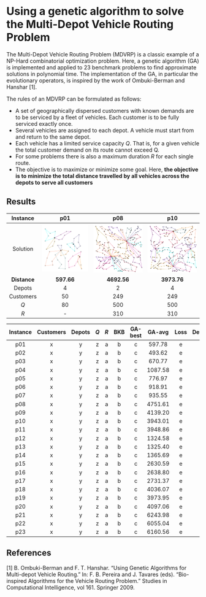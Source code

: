 # Using a genetic algorithm to solve the Multi-Depot Vehicle Routing Problem
The Multi-Depot Vehicle Routing Problem (MDVRP) is a classic example of a NP-Hard combinatorial optimization problem.
Here, a genetic algorithm (GA) is implemented and applied to 23 benchmark problems to find approximate solutions in polynomial time.
The implementation of the GA, in particular the evolutionary operators, is inspired by the work of Ombuki-Berman and Hanshar [1].

The rules of an MDVRP can be formulated as follows:
- A set of geographically dispersed customers with known demands are to be
  serviced by a fleet of vehicles. Each customer is to be fully serviced exactly once.
- Several vehicles are assigned to each depot. A vehicle must start from and return to the same depot.
- Each vehicle has a limited service capacity *Q*. That is, for a given vehicle the total customer demand on its route cannot exceed Q.
- For some problems there is also a maximum duration *R* for each single route.
- The objective is to maximize or minimize some goal. Here, **the objective is to minimize the total distance travelled by all vehicles
  across the depots to serve all customers**
  

## Results
Instance | p01 | p08 | p10
:-: | :-: | :-: | :-:
Solution | ![p01](/data/solutionImages/p01.png) | ![p02](/data/solutionImages/p08.png) | ![p03](/data/solutionImages/p10.png)
**Distance** | **597.66** | **4692.56** | **3973.76**
Depots | 4 | 2 | 4
Customers | 50 | 249 | 249
*Q* | 80 | 500 | 500
*R* | - | 310 | 310


Instance | Customers | Depots | *Q* | *R* | BKB | GA-best | GA-avg | Loss | Deviation
:-: | :-: | :-: | :-: | :-: | :-: | :-: | :-: | :-: | :-:
p01 | x | y | z | a | b | c | 597.78 | e | f
p02 | x | y | z | a | b | c | 493.62 | e | f
p03 | x | y | z | a | b | c | 670.77 | e | f
p04 | x | y | z | a | b | c | 1087.58 | e | f
p05 | x | y | z | a | b | c | 776.97 | e | f
p06 | x | y | z | a | b | c | 918.91 | e | f
p07 | x | y | z | a | b | c | 935.55 | e | f
p08 | x | y | z | a | b | c | 4751.61 | e | f
p09 | x | y | z | a | b | c | 4139.20 | e | f
p10 | x | y | z | a | b | c | 3943.01 | e | f
p11 | x | y | z | a | b | c | 3948.86 | e | f
p12 | x | y | z | a | b | c | 1324.58 | e | f
p13 | x | y | z | a | b | c | 1325.40 | e | f
p14 | x | y | z | a | b | c | 1365.69 | e | f
p15 | x | y | z | a | b | c | 2630.59 | e | f
p16 | x | y | z | a | b | c | 2638.80 | e | f
p17 | x | y | z | a | b | c | 2731.37 | e | f
p18 | x | y | z | a | b | c | 4036.07 | e | f
p19 | x | y | z | a | b | c | 3973.95 | e | f
p20 | x | y | z | a | b | c | 4097.06 | e | f
p21 | x | y | z | a | b | c | 6243.98 | e | f
p22 | x | y | z | a | b | c | 6055.04 | e | f
p23 | x | y | z | a | b | c | 6160.56 | e | f


## References
[1]  B. Ombuki-Berman and F. T. Hanshar. “Using Genetic Algorithms for Multi-depot
Vehicle Routing.” In: F. B. Pereira and J. Tavares (eds). “Bio-inspired Algorithms for
the Vehicle Routing Problem.” Studies in Computational Intelligence, vol 161.
Springer 2009.